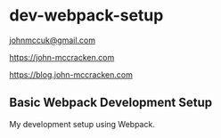 # dev-webpack-setup

johnmccuk@gmail.com

https://john-mccracken.com

https://blog.john-mccracken.com

## Basic Webpack Development Setup

My development setup using Webpack.
